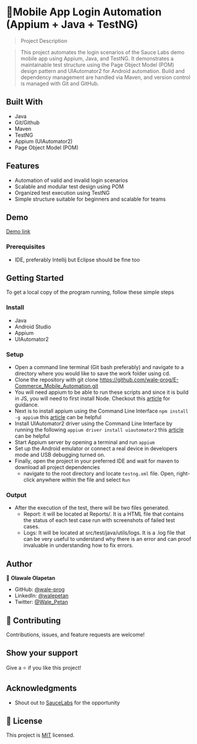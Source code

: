 # 📱Mobile App Login Automation (Appium + Java + TestNG)

> Project Description

> This project automates the login scenarios of the Sauce Labs demo mobile app using Appium, Java, and TestNG. It demonstrates a maintainable test structure using the Page Object Model (POM) design pattern and UIAutomator2 for Android automation. Build and dependency management are handled via Maven, and version control is managed with Git and GitHub.

## Built With
- Java
- Git/Github
- Maven
- TestNG
- Appium (UIAutomator2)
- Page Object Model (POM)

## Features
- Automation of valid and invalid login scenarios
- Scalable and modular test design using POM
- Organized test execution using TestNG
- Simple structure suitable for beginners and scalable for teams

## Demo
[Demo link](https://www.loom.com/share/f5609b5ba99045a09967558eca67cb50?sid=60772c93-c447-4c9e-8165-ef28d832a179)

### Prerequisites
- IDE, preferably Intellij but Eclipse should be fine too
## Getting Started
To get a local copy of the program running, follow these simple steps

### Install
- Java
- Android Studio
- Appium
- UIAutomator2


### Setup
- Open a command line terminal (Git bash preferably) and navigate to a directory where you would like to save the work folder using cd.
- Clone the repository with git clone https://github.com/wale-prog/E-Commerce_Mobile_Automation.git
- You will need appium to be able to run these scripts and since it is build in JS, you will need to first install Node. Checkout this [article](https://www.geeksforgeeks.org/installation-of-node-js-on-windows/) for guidance.
- Next is to install appium using the Command Line Interface ``npm install -g appium`` this [article](https://appium.io/docs/en/2.0/quickstart/install/) can be helpful
- Install UIAutomator2 driver using the Command Line Interface by running the following ``appium driver install uiautomator2`` this [article](https://appium.io/docs/en/2.4/quickstart/uiauto2-driver/) can be helpful
- Start Appium server by opening a terminal and run ``appium``
- Set up the Android emulator or connect a real device in developers mode and USB debugging turned on.
- Finally, open the project in your preferred IDE and wait for maven to download all project dependencies
    - navigate to the root directory and locate ``testng.xml`` file. Open, right-click anywhere within the file and select `Run`

### Output
- After the execution of the test, there will be two files generated.
    - Report: it will be located at Reports/. It is a HTML file that contains the status of each test case run with screenshots of failed test cases.
    - Logs: It will be located at src/test/java/utils/logs. It is a .log file that can be very useful to understand why there is an error and can proof invaluable in understanding how to fix errors.


## Author

👤 **Olawale Olapetan**

- GitHub: [@wale-prog](https://github.com/wale-prog)
- LinkedIn: [@walepetan](https://www.linkedin.com/in/walepetan/)
- Twitter: [@Wale_Petan](https://twitter.com/wale_Petan)


## 🤝 Contributing

Contributions, issues, and feature requests are welcome!


## Show your support

Give a ⭐️ if you like this project!

## Acknowledgments
- Shout out to [SauceLabs](https://saucelabs.com/) for the opportunity

## 📝 License

This project is [MIT](./LICENSE) licensed.
